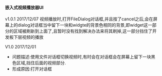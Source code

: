 #### 嵌入式视频播放器UI

v1.0.1 2017/12/07
视频播放时,打开FileDialog对话框,并且按了cancel之后,会在屏幕上的dialog对话框当中留下一块和widgte的背景色相同的背景,即widget这一部分的区域被刷新到上面了,且暂时没有找到解决办法来将其刷掉,这一部分挡住了开发板下层视频的播放



V1.0 2017/12/01

* 问题描述:使用文件对话框切换视频时,有时会在对话框会在屏幕上留下一块黑色区域,挡住后面的视频部分.
* 形成原因:打开对话框
